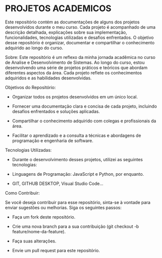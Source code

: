 # PROJETOS ACADEMICOS 

Este repositório contém as documentações de alguns dos projetos desenvolvidos durante o meu curso. Cada projeto é acompanhado de uma descrição detalhada, explicações sobre sua implementação, funcionalidades, tecnologias utilizadas e desafios enfrentados. O objetivo desse repositório é organizar, documentar e compartilhar o conhecimento adquirido ao longo do curso.

Sobre:
Este repositório é um reflexo da minha jornada acadêmica no curso de Analise e Desenvolvimento de Sistemas. Ao longo do curso, estou desenvolvendo uma série de projetos práticos e teóricos que abordam diferentes aspectos da área. Cada projeto reflete os conhecimentos adquiridos e as habilidades desenvolvidas.


Objetivos do Repositório:

 - Organizar todos os projetos desenvolvidos em um único local.

 - Fornecer uma documentação clara e concisa de cada projeto, incluindo desafios enfrentados e soluções aplicadas.

 - Compartilhar o conhecimento adquirido com colegas e profissionais da área.

 - Facilitar o aprendizado e a consulta a técnicas e abordagens de programação e engenharia de software.

Tecnologias Utilizadas:

 - Durante o desenvolvimento desses projetos, utilizei as seguintes tecnologias:

 - Linguagens de Programação: JavaScript e Python, por enquanto.
 - GIT, GITHUB DESKTOP, Visual Studio Code...

Como Contribuir:

Se você deseja contribuir para esse repositório, sinta-se à vontade para enviar sugestões ou melhorias. Siga os seguintes passos:

 - Faça um fork deste repositório.

 - Crie uma nova branch para a sua contribuição (git checkout -b feature/nome-da-feature).

 - Faça suas alterações.

 - Envie um pull request para este repositório.


